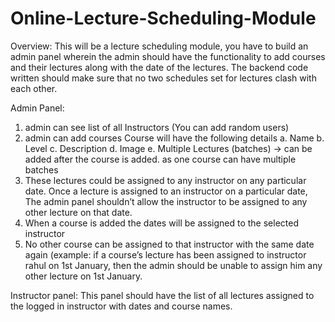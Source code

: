 # Online-Lecture-Scheduling-Module

Overview: This will be a lecture scheduling module, you have to build an admin
panel wherein the admin should have the functionality to add courses and their
lectures along with the date of the lectures. The backend code written should make
sure that no two schedules set for lectures clash with each other.

Admin Panel:
1. admin can see list of all Instructors (You can add random users)
2. admin can add courses
Course will have the following details
a. Name
b. Level
c. Description
d. Image
e. Multiple Lectures (batches) -> can be added after the course is added.
as one course can have multiple batches
3. These lectures could be assigned to any instructor on any particular date.
Once a lecture is assigned to an instructor on a particular date, The admin
panel shouldn’t allow the instructor to be assigned to any other lecture on that
date.
4. When a course is added the dates will be assigned to the selected instructor
5. No other course can be assigned to that instructor with the same date again
(example: if a course’s lecture has been assigned to instructor rahul on 1st
January, then the admin should be unable to assign him any other lecture on
1st January.

Instructor panel: This panel should have the list of all lectures assigned to the logged
in instructor with dates and course names.
